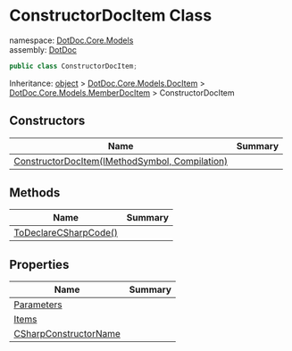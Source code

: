 ﻿# ConstructorDocItem Class

namespace: [DotDoc\.Core\.Models](../DotDoc.Core.Models.md)<br />
assembly: [DotDoc](../../DotDoc.md)



```csharp
public class ConstructorDocItem;
```

Inheritance: [object](https://docs.microsoft.com/dotnet/api/System.Object) > [DotDoc\.Core\.Models\.DocItem](../../DotDoc/DotDoc.Core.Models/DocItem.md) > [DotDoc\.Core\.Models\.MemberDocItem](../../DotDoc/DotDoc.Core.Models/MemberDocItem.md) > ConstructorDocItem

## Constructors

| Name | Summary |
|------|---------|
| [ConstructorDocItem\(IMethodSymbol, Compilation\)](./ConstructorDocItem/$ctor.md) |  |

## Methods

| Name | Summary |
|------|---------|
| [ToDeclareCSharpCode\(\)](./ConstructorDocItem/ToDeclareCSharpCode.md) |  |

## Properties

| Name | Summary |
|------|---------|
| [Parameters](./ConstructorDocItem/Parameters.md) |  |
| [Items](./ConstructorDocItem/Items.md) |  |
| [CSharpConstructorName](./ConstructorDocItem/CSharpConstructorName.md) |  |


